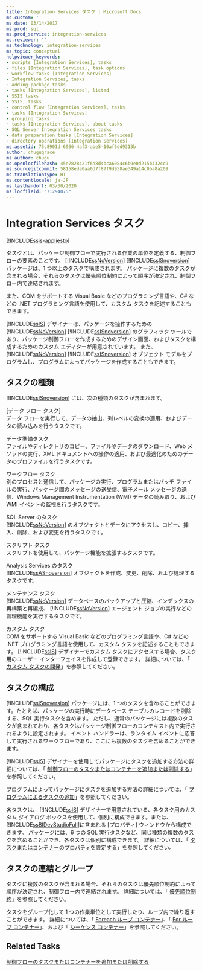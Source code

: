 ```yaml
---
title: Integration Services タスク | Microsoft Docs
ms.custom: ''
ms.date: 03/14/2017
ms.prod: sql
ms.prod_service: integration-services
ms.reviewer: ''
ms.technology: integration-services
ms.topic: conceptual
helpviewer_keywords:
- scripts [Integration Services], tasks
- files [Integration Services], task options
- workflow tasks [Integration Services]
- Integration Services, tasks
- adding package tasks
- tasks [Integration Services], listed
- SSIS tasks
- SSIS, tasks
- control flow [Integration Services], tasks
- tasks [Integration Services]
- grouping tasks
- tasks [Integration Services], about tasks
- SQL Server Integration Services tasks
- data preparation tasks [Integration Services]
- directory operations [Integration Services]
ms.assetid: 75c8901d-6966-4af3-abe5-10af6dd9313b
author: chugugrace
ms.author: chugu
ms.openlocfilehash: 45e7828421f6a8d4bca6084c6b9e0d215b432cc9
ms.sourcegitcommit: 58158eda0aa0d7f87f9d958ae349a14c0ba8a209
ms.translationtype: HT
ms.contentlocale: ja-JP
ms.lasthandoff: 03/30/2020
ms.locfileid: "71294075"
---
```

# <a name="integration-services-tasks"></a>Integration Services タスク

[!INCLUDE[ssis-appliesto](../../includes/ssis-appliesto-ssvrpluslinux-asdb-asdw-xxx.md)]


  タスクとは、パッケージ制御フローで実行される作業の単位を定義する、制御フローの要素のことです。 [!INCLUDE[ssNoVersion](../../includes/ssnoversion-md.md)] [!INCLUDE[ssISnoversion](../../includes/ssisnoversion-md.md)] パッケージは、1 つ以上のタスクで構成されます。 パッケージに複数のタスクが含まれる場合、それらのタスクは優先順位制約によって順序が決定され、制御フロー内で連結されます。  
  
 また、COM をサポートする Visual Basic などのプログラミング言語や、C# などの .NET プログラミング言語を使用して、カスタム タスクを記述することもできます。  
  
 [!INCLUDE[ssIS](../../includes/ssis-md.md)] デザイナーは、パッケージを操作するための [!INCLUDE[ssNoVersion](../../includes/ssnoversion-md.md)] [!INCLUDE[ssISnoversion](../../includes/ssisnoversion-md.md)] のグラフィック ツールであり、パッケージ制御フローを作成するためのデザイン画面、およびタスクを構成するためのカスタム エディターが用意されています。 また、[!INCLUDE[ssNoVersion](../../includes/ssnoversion-md.md)] [!INCLUDE[ssISnoversion](../../includes/ssisnoversion-md.md)] オブジェクト モデルをプログラムし、プログラムによってパッケージを作成することもできます。  
  
## <a name="types-of-tasks"></a>タスクの種類  
 [!INCLUDE[ssISnoversion](../../includes/ssisnoversion-md.md)] には、次の種類のタスクが含まれます。  
  
 [データ フロー タスク]  
 データ フローを実行して、データの抽出、列レベルの変換の適用、およびデータの読み込みを行うタスクです。  
  
 データ準備タスク  
 ファイルやディレクトリのコピー、ファイルやデータのダウンロード、Web メソッドの実行、XML ドキュメントへの操作の適用、および最適化のためのデータのプロファイルを行うタスクです。  
  
 ワークフロー タスク  
 別のプロセスと通信して、パッケージの実行、プログラムまたはバッチ ファイルの実行、パッケージ間のメッセージの送受信、電子メール メッセージの送信、Windows Management Instrumentation (WMI) データの読み取り、および WMI イベントの監視を行うタスクです。  
  
 SQL Server のタスク  
 [!INCLUDE[ssNoVersion](../../includes/ssnoversion-md.md)] のオブジェクトとデータにアクセスし、コピー、挿入、削除、および変更を行うタスクです。  
  
 スクリプト タスク  
 スクリプトを使用して、パッケージ機能を拡張するタスクです。  
  
 Analysis Services のタスク  
 [!INCLUDE[ssASnoversion](../../includes/ssasnoversion-md.md)] オブジェクトを作成、変更、削除、および処理するタスクです。  
  
 メンテナンス タスク  
 [!INCLUDE[ssNoVersion](../../includes/ssnoversion-md.md)] データベースのバックアップと圧縮、インデックスの再構築と再編成、 [!INCLUDE[ssNoVersion](../../includes/ssnoversion-md.md)] エージェント ジョブの実行などの管理機能を実行するタスクです。  
  
 カスタム タスク  
 COM をサポートする Visual Basic などのプログラミング言語や、C# などの .NET プログラミング言語を使用して、カスタム タスクを記述することもできます。 [!INCLUDE[ssIS](../../includes/ssis-md.md)] デザイナーでカスタム タスクにアクセスする場合、タスク用のユーザー インターフェイスを作成して登録できます。 詳細については、「 [カスタム タスクの開発](../../integration-services/extending-packages-custom-objects/task/developing-a-custom-task.md)」を参照してください。  
  
## <a name="configuration-of-tasks"></a>タスクの構成  
 [!INCLUDE[ssISnoversion](../../includes/ssisnoversion-md.md)] パッケージには、1 つのタスクを含めることができます。たとえば、パッケージの実行時にデータベース テーブルのレコードを削除する、SQL 実行タスクを含めます。 ただし、通常のパッケージには複数のタスクが含まれており、各タスクはパッケージ制御フローのコンテキスト内で実行されるように設定されます。 イベント ハンドラーは、ランタイム イベントに応答して実行されるワークフローであり、ここにも複数のタスクを含めることができます。  
  
 [!INCLUDE[ssIS](../../includes/ssis-md.md)] デザイナーを使用してパッケージにタスクを追加する方法の詳細については、「 [制御フローのタスクまたはコンテナーを追加または削除する](../../integration-services/control-flow/add-or-delete-a-task-or-a-container-in-a-control-flow.md)」を参照してください。  
  
 プログラムによってパッケージにタスクを追加する方法の詳細については、「 [プログラムによるタスクの追加](../../integration-services/building-packages-programmatically/adding-tasks-programmatically.md)」を参照してください。  
  
 各タスクは、 [!INCLUDE[ssIS](../../includes/ssis-md.md)] デザイナーで用意されている、各タスク用のカスタム ダイアログ ボックスを使用して、個別に構成できます。または、 [!INCLUDE[ssBIDevStudioFull](../../includes/ssbidevstudiofull-md.md)]に含まれる [プロパティ] ウィンドウから構成できます。 パッケージには、6 つの SQL 実行タスクなど、同じ種類の複数のタスクを含めることができ、各タスクは個別に構成できます。 詳細については、「 [タスクまたはコンテナーのプロパティを設定する](https://msdn.microsoft.com/library/52d47ca4-fb8c-493d-8b2b-48bb269f859b)」を参照してください。  
  
## <a name="tasks-connections-and-groups"></a>タスクの連結とグループ  
 タスクに複数のタスクが含まれる場合、それらのタスクは優先順位制約によって順序が決定され、制御フロー内で連結されます。 詳細については、「 [優先順位制約](../../integration-services/control-flow/precedence-constraints.md)」を参照してください。  
  
 タスクをグループ化して 1 つの作業単位として実行したり、ループ内で繰り返すことができます。 詳細については、「 [Foreach ループ コンテナー](../../integration-services/control-flow/foreach-loop-container.md)」、「 [For ループ コンテナー](../../integration-services/control-flow/for-loop-container.md)」、および「 [シーケンス コンテナー](../../integration-services/control-flow/sequence-container.md)」を参照してください。  
  
## <a name="related-tasks"></a>Related Tasks  
 [制御フローのタスクまたはコンテナーを追加または削除する](../../integration-services/control-flow/add-or-delete-a-task-or-a-container-in-a-control-flow.md)  
  
  
